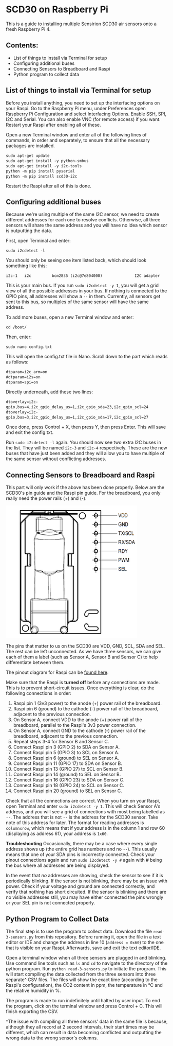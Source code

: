 # SCD30 on Raspberry Pi
This is a guide to installing multiple Sensirion SCD30 air sensors onto a fresh Raspberry Pi 4.


## Contents:
* List of things to install via Terminal for setup
* Configuring additional buses
* Connecting Sensors to Breadboard and Raspi
* Python program to collect data


## List of things to install via Terminal for setup
Before you install anything, you need to set up the interfacing options on your Raspi. Go to the Raspberry Pi menu, under Preferences open Raspberry Pi Configuration and select Interfacing Options. Enable SSH, SPI, I2C and Serial. You can also enable VNC (for remote access) if you want. Restart your Raspi after enabling all of these.

Open a new Terminal window and enter all of the following lines of commands, in order and separately, to ensure that all the necessary packages are installed.

```
sudo apt-get update
sudo apt-get install -y python-smbus
sudo apt-get install -y i2c-tools
python -m pip install pyserial
python -m pip install scd30-i2c
```
Restart the Raspi after all of this is done.

## Configuring additional buses
Because we're using multiple of the same I2C sensor, we need to create different addresses for each one to resolve conflicts. Otherwise, all three sensors will share the same address and you will have no idea which sensor is outputting the data.

First, open Terminal and enter:
```
sudo i2cdetect -l
```

You should only be seeing one item listed back, which should look something like this:
```
i2c-1	i2c       	bcm2835 (i2c@7e804000)          	I2C adapter
```

This is your main bus. If you run `sudo i2cdetect -y 1`, you will get a grid view of all the possible addresses in your bus. If nothing is connected to the GPIO pins, all addresses will show a `--` in them. Currently, all sensors get sent to this bus, so multiples of the same sensor will have the same address.

To add more buses, open a new Terminal window and enter:
```
cd /boot/
```
Then, enter:
```
sudo nano config.txt
```
This will open the config.txt file in Nano. Scroll down to the part which reads as follows:
```
dtparam=i2c_arm=on
#dtparam=i2s=on
dtparam=spi=on
```
Directly underneath, add these two lines:
```
dtoverlay=i2c-gpio,bus=4,i2c_gpio_delay_us=1,i2c_gpio_sda=23,i2c_gpio_scl=24
dtoverlay=i2c-gpio,bus=3,i2c_gpio_delay_us=1,i2c_gpio_sda=17,i2c_gpio_scl=27
```
Once done, press Control + X, then press Y, then press Enter. This will save and exit the config.txt.

Run `sudo i2cdetect -l` again. You should now see two extra I2C buses in the list. They will be named `i2c-3` and `i2c-4` respectively. These are the new buses that have just been added and they will allow you to have multiple of the same sensor without conflicting addresses.

## Connecting Sensors to Breadboard and Raspi
This part will only work if the above has been done properly. Below are the SCD30's pin guide and the Raspi pin guide. For the breadboard, you only really need the power rails (+) and (-). 

![SCD30 pin-out diagram](https://github.com/After232/co2-sensors-setup/blob/6d38d68f50b40f1db14479c7cd1ad5902f2c5f42/Images/SCD30-pinout-diagram.png)

The pins that matter to us on the SCD30 are VDD, GND, SCL, SDA and SEL. The rest can be left unconnected. As we have three sensors, we can give each of them a label (such as Sensor A, Sensor B and Sensor C) to help differentiate between them.

The pinout diagram for Raspi can be [found here](https://pinout.xyz/#).

Make sure that the Raspi is **turned off** before any connections are made. This is to prevent short-circuit issues. Once everything is clear, do the following connections in order:
1. Raspi pin 1 (3v3 power) to the anode (+) power rail of the breadboard.
2. Raspi pin 6 (ground) to the cathode (-) power rail of the breadboard, adjacent to the previous connection.
3. On Sensor A, connect VDD to the anode (+) power rail of the breadboard, parallel to the Raspi's 3v3 power connection.
4. On Sensor A, connect GND to the cathode (-) power rail of the breadboard, adjacent to the previous connection.
5. Repeat steps 3-4 for Sensor B and Sensor C.
6. Connect Raspi pin 3 (GPIO 2) to SDA on Sensor A.
7. Connect Raspi pin 5 (GPIO 3) to SCL on Sensor A.
8. Connect Raspi pin 6 (ground) to SEL on Sensor A.
6. Connect Raspi pin 11 (GPIO 17) to SDA on Sensor B.
7. Connect Raspi pin 13 (GPIO 27) to SCL on Sensor B.
8. Connect Raspi pin 14 (ground) to SEL on Sensor B.
6. Connect Raspi pin 16 (GPIO 23) to SDA on Sensor C.
7. Connect Raspi pin 18 (GPIO 24) to SCL on Sensor C.
8. Connect Raspi pin 20 (ground) to SEL on Sensor C.

Check that all the connections are correct. When you turn on your Raspi, open Terminal and enter `sudo i2cdetect -y 1`. This will check Sensor A's address, and you will see a grid of connections with most being labelled as `--`. The address that is not `--` is the address for the SCD30 sensor. Take note of this address for later.
The format for reading addresses is `columnxrow`, which means that if your address is in the column 1 and row 60 (displaying as address 61), your address is `1x60`.

**Troubleshooting**
Occasionally, there may be a case where every single address shows up (the entire grid has numbers and no `--`). This usually means that one of your SDA pins is incorrectly connected. Check your pinout connections again and run `sudo i2cdetect -y #` again with # being the bus where all addresses are being displayed.

In the event that *no* addresses are showing, check the sensor to see if it is periodically blinking. If the sensor is not blinking, there may be an issue with power. Check if your voltage and ground are connected correctly, and verify that nothing has short circuited. If the sensor is blinking and there are no visible addresses still, you may have either connected the pins wrongly or your SEL pin is not connected properly.

## Python Program to Collect Data
The final step is to use the program to collect data. Download the file `read-3-sensors.py` from this repository. Before running it, open the file in a text editor or IDE and change the address in line 10 (`address = 0x60`) to the one that is visible on your Raspi. Afterwards, save and exit the text editor/IDE.

Open a terminal window when all three sensors are plugged in and blinking. Use command line tools such as `ls` and `cd` to navigate to the directory of the python program. Run `python read-3-sensors.py` to initiate the program. This will start compiling the data collected from the three sensors into three separate^ CSV files. The files will show the exact time (according to the Raspi's configuration), the CO2 content in ppm, the temperature in °C and the relative humidity in %.

The program is made to run indefinitely until halted by user input. To end the program, click on the terminal window and press Control + C. This will finish exporting the CSV. 



^The issue with compiling all three sensors' data in the same file is because, although they all record at 2 second intervals, their start times may be different, which can result in data becoming conflicted and outputting the wrong data to the wrong sensor's columns.









